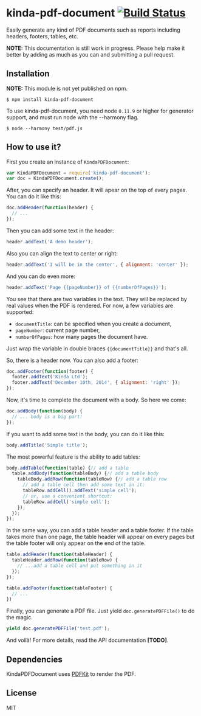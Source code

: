# kinda-pdf-document [![Build Status](https://travis-ci.org/kinda/kinda-pdf-document.svg?branch=master)](https://travis-ci.org/kinda/kinda-pdf-document)

Easily generate any kind of PDF documents such as reports including headers, footers, tables, etc.

**NOTE:** This documentation is still work in progress. Please help make it better by adding as much as you can and submitting a pull request.

## Installation

**NOTE:** This module is not yet published on npm.

```
$ npm install kinda-pdf-document
```

To use kinda-pdf-document, you need node `0.11.9` or higher for generator support, and must run node with the --harmony flag.

```
$ node --harmony test/pdf.js
```

## How to use it?

First you create an instance of `KindaPDFDocument`:

```js
var KindaPDFDocument = require('kinda-pdf-document');
var doc = KindaPDFDocument.create();
```

After, you can specify an header. It will apear on the top of every pages. You can do it like this:

```js
doc.addHeader(function(header) {
  // ...
});
```

Then you can add some text in the header:

```js
header.addText('A demo header');
```

Also you can align the text to center or right:

```js
header.addText('I will be in the center', { alignment: 'center' });
```

And you can do even more:

```js
header.addText('Page {{pageNumber}} of {{numberOfPages}}');
```

You see that there are two variables in the text. They will be replaced by real values when the PDF is rendered. For now, a few variables are supported:

  - `documentTitle`: can be specified when you create a document,
  - `pageNumber`: current page number,
  - `numberOfPages`: how many pages the document have.

Just wrap the variable in double braces `{{documentTitle}}` and that's all.

So, there is a header now. You can also add a footer:

```js
doc.addFooter(function(footer) {
  footer.addText('Kinda Ltd');
  footer.addText('December 10th, 2014', { alignment: 'right' });
});
```

Now, it's time to complete the document with a body. So here we come:

```js
doc.addBody(function(body) {
  // ... body is a big part!
});
```

If you want to add some text in the body, you can do it like this:

```js
body.addTitle('Simple title');
```

The most powerful feature is the ability to add tables:

```js
body.addTable(function(table) {// add a table
  table.addBody(function(tableBody) {// add a table body
    tableBody.addRow(function(tableRow) {// add a table row
      // add a table cell then add some text in it:
      tableRow.addCell().addText('simple cell');
      // or, use a convenient shortcut:
      tableRow.addCell('simple cell');
    });
  });
});
```

In the same way, you can add a table header and a table footer. If the table takes more than one page, the table header will appear on every pages but the table footer will only appear on the end of the table.

```js
table.addHeader(function(tableHeader) {
  tableHeader.addRow(function(tableRow) {
    // ...add a table cell and put something in it
  });
});

table.addFooter(function(tableFooter) {
  // ...
})
```

Finally, you can generate a PDF file. Just yield `doc.generatePDFFile()` to do the magic.

```js
yield doc.generatePDFFile('test.pdf');
```

And voilà! For more details, read the API documentation **[TODO]**.

## Dependencies

KindaPDFDocument uses [PDFKit](https://github.com/devongovett/pdfkit) to render the PDF.

## License

MIT
